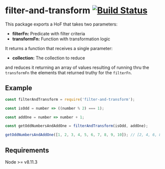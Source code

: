 # filter-and-transform [![Build Status](https://travis-ci.org/andresroberto/filter-and-transform.svg?branch=master)](https://travis-ci.org/andresroberto/filter-and-transform)

This package exports a HoF that takes two parameters:

- **filterFn:** Predicate with filter criteria
- **transformFn:** Function with transformation logic

It returns a function that receives a single parameter:

- **collection:** The collection to reduce

and reduces it returning an array of values resulting of running thru the `transformFn` the elements that returned truthy for the `filterFn`.

## Example

```javascript
const filterAndTransform = require('filter-and-transform');

const isOdd = number => ((number % 2) === 1);

const addOne = number => number + 1;

const getOddNumbersAndAddOne = filterAndTransform(isOdd, addOne);

getOddNumbersAndAddOne([1, 2, 3, 4, 5, 6, 7, 8, 9, 10]); // [2, 4, 6, 8, 10]

```

## Requirements

Node >= v8.11.3
